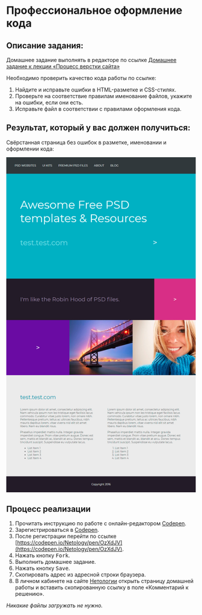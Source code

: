 Профессиональное оформление кода
===

## Описание задания:

Домашнее задание выполнять в редакторе по ссылке [Домашнее задание к лекции «Процесс верстки сайта»](https://codepen.io/Netology/pen/OzXdJV)

Необходимо проверить качество кода работы по ссылке:

1. Найдите и исправьте ошибки в HTML-разметке и CSS-стилях.
2. Проверьте на соответствие правилам именование файлов, укажите на ошибки, если они есть.
3. Исправьте файл в соответствии с правилами оформления кода.


## Результат, который у вас должен получиться:

Свёрстанная страница без ошибок в разметке, именовании и оформлении кода: 

![внешний вид готовой страницы](resourses/ready-page.jpg)

## Процесс реализации

1. Прочитать инструкцию по работе с онлайн-редактором [Codepen](https://github.com/netology-code/guides/tree/master/codepen).
2. Зарегистрироваться в [Codepen](https://codepen.io).
3. После регистрации перейти по ссылке [https://codepen.io/Netology/pen/OzXdJV](https://codepen.io/Netology/pen/OzXdJV).
4. Нажать кнопку <kbd>Fork</kbd>.
5. Выполнить домашнее задание.
6. Нажать кнопку <kbd>Save</kbd>.
7. Скопировать адрес из адресной строки браузера.
8. В личном кабинете на сайте [Нетологии](https://netology.ru/) открыть страницу домашней работы и вставить скопированную ссылку в поле «Комментарий к решению». 

*Никакие файлы загружать не нужно.*
